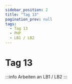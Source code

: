 ```yaml
---
sidebar_position: 2
title: "Tag 13"
pagination_prev: null
tags:
  - Tag 13
  - PHP
  - LB1 / LB2
---
```


# Tag 13

:::info
Arbeiten an LB1 / LB2
:::